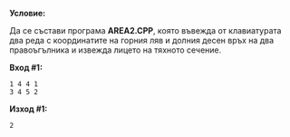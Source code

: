 **Условие:**

Да се състави програма **AREA2.CPP**, която въвежда от клавиатурата два реда с координатите на горния ляв и долния десен връх на два правоъгълника и извежда лицето на тяхното сечение.

**Вход #1:**

	1 4 4 1
	3 4 5 2

**Изход #1:**

	2
